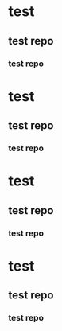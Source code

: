 # test

## test repo

### test repo

# test

## test repo

### test repo


# test

## test repo

### test repo

# test

## test repo

### test repo

